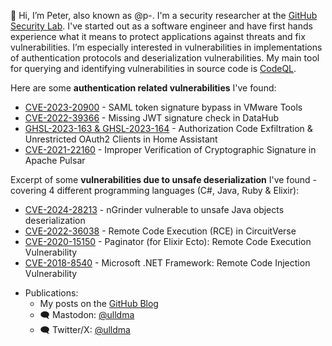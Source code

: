 👋 Hi, I’m Peter, also known as @p-. I'm a security researcher at the [GitHub Security Lab](https://securitylab.github.com/). I've started out as a software engineer and have first hands experience what it means to protect applications against threats and fix vulnerabilities.
I’m especially interested in vulnerabilities in implementations of authentication protocols and deserialization vulnerabilities. My main tool for querying and identifying vulnerabilities in source code is [CodeQL](https://codeql.github.com/).

Here are some **authentication related vulnerabilities** I've found:

* [CVE-2023-20900](https://support.broadcom.com/web/ecx/support-content-notification/-/external/content/SecurityAdvisories/0/23664) - SAML token signature bypass in VMware Tools
* [CVE-2022-39366](https://github.blog/2023-03-03-github-security-lab-audited-datahub-heres-what-they-found/) - Missing JWT signature check in DataHub
* [GHSL-2023-163 & GHSL-2023-164](https://github.blog/2023-11-30-securing-our-home-labs-home-assistant-code-review/) - Authorization Code Exfiltration & Unrestricted OAuth2 Clients in Home Assistant
* [CVE-2021-22160](https://www.openwall.com/lists/oss-security/2021/05/25/4) - Improper Verification of Cryptographic Signature in Apache Pulsar

Excerpt of some **vulnerabilities due to unsafe deserialization** I've found - covering 4 different programming languages (C#, Java, Ruby & Elixir):

* [CVE-2024-28213](https://github.com/advisories/GHSA-j7jm-8gf5-frcm) - nGrinder vulnerable to unsafe Java objects deserialization
* [CVE-2022-36038](https://securitylab.github.com/advisories/GHSL-2022-069_CircuitVerse/) - Remote Code Execution (RCE) in CircuitVerse
* [CVE-2020-15150](https://github.com/duffelhq/paginator/security/advisories/GHSA-w98m-2xqg-9cvj) - Paginator (for Elixir Ecto): Remote Code Execution Vulnerability
* [CVE-2018-8540](https://msrc.microsoft.com/update-guide/en-US/advisory/CVE-2018-8540) - Microsoft .NET Framework: Remote Code Injection Vulnerability


- Publications:
    - My posts on the [GitHub Blog](https://github.blog/author/stockli/)
    - 🗨️ Mastodon: [@ulldma](https://infosec.exchange/@ulldma)
    - 🗨️ Twitter/X: [@ulldma](https://twitter.com/ulldma)

